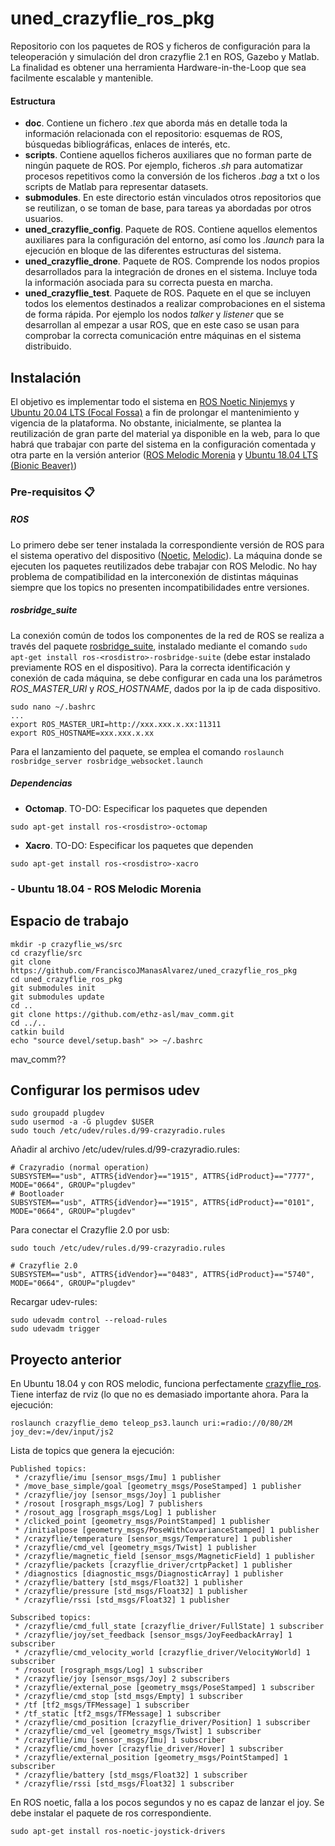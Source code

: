 # uned_crazyflie_ros_pkg
Repositorio con los paquetes de ROS y ficheros de configuración para la teleoperación y simulación del dron crazyflie 2.1 en ROS, Gazebo y Matlab. La finalidad es obtener una herramienta Hardware-in-the-Loop que sea facilmente escalable y mantenible.

#### Estructura 
- **doc**. Contiene un fichero _.tex_ que aborda más en detalle toda la información relacionada con el repositorio: esquemas de ROS, búsquedas bibliográficas, enlaces de interés, etc.
- **scripts**. Contiene aquellos ficheros auxiliares que no forman parte de ningún paquete de ROS. Por ejemplo, ficheros _.sh_ para automatizar procesos repetitivos como la conversión de los ficheros _.bag_ a txt o los scripts de Matlab para representar datasets.
- **submodules**. En este directorio están vinculados otros repositorios que se reutilizan, o se toman de base, para tareas ya abordadas por otros usuarios.
- **uned_crazyflie_config**. Paquete de ROS. Contiene aquellos elementos auxiliares para la configuración del entorno, así como los _.launch_ para la ejecución en bloque de las diferentes estructuras del sistema.
- **uned_crazyflie_drone**. Paquete de ROS. Comprende los nodos propios desarrollados para la integración de drones en el sistema. Incluye toda la información asociada para su correcta puesta en marcha.
- **uned_crazyflie_test**. Paquete de ROS. Paquete en el que se incluyen todos los elementos destinados a realizar comprobaciones en el sistema de forma rápida. Por ejemplo los nodos _talker_ y _listener_ que se desarrollan al empezar a usar ROS, que en este caso se usan para comprobar la correcta comunicación entre máquinas en el sistema distribuido.

## Instalación
El objetivo es implementar todo el sistema en [ROS Noetic Ninjemys](https://http://wiki.ros.org/noetic) y [Ubuntu 20.04 LTS (Focal Fossa)](https://releases.ubuntu.com/20.04/)  a fin de prolongar el mantenimiento y vigencia de la plataforma. No obstante, inicialmente, se plantea la reutilización de gran parte del material ya disponible en la web, para lo que habrá que trabajar con parte del sistema en la configuración comentada y otra parte en la versión anterior ([ROS Melodic Morenia](http://wiki.ros.org/melodic) y [Ubuntu 18.04 LTS (Bionic Beaver)](https://releases.ubuntu.com/18.04/))

### Pre-requisitos 📋
##### ROS
Lo primero debe ser tener instalada la correspondiente versión de ROS para el sistema operativo del dispositivo ([Noetic](https://http://wiki.ros.org/noetic/Installation), [Melodic](https://http://wiki.ros.org/melodic/Installation)). La máquina donde se ejecuten los paquetes reutilizados debe trabajar con ROS Melodic. No hay problema de compatibilidad en la interconexión de distintas máquinas siempre que los topics no presenten incompatibilidades entre versiones. 

##### rosbridge_suite
La conexión común de todos los componentes de la red de ROS se realiza a través del paquete [rosbridge_suite](http://wiki.ros.org/rosbridge_suite), instalado mediante el comando `sudo apt-get install ros-<rosdistro>-rosbridge-suite` (debe estar instalado previamente ROS en el dispositivo). Para la correcta identificación y conexión de cada máquina, se debe configurar en cada una los parámetros _ROS_MASTER_URI_ y _ROS_HOSTNAME_, dados por la ip de cada dispositivo. 
  ```
  sudo nano ~/.bashrc
  ...
  export ROS_MASTER_URI=http://xxx.xxx.x.xx:11311
  export ROS_HOSTNAME=xxx.xxx.x.xx
  ```
  Para el lanzamiento del paquete, se emplea el comando `roslaunch rosbridge_server rosbridge_websocket.launch`

##### Dependencias
 - **Octomap**. TO-DO: Especificar los paquetes que dependen
 ```
 sudo apt-get install ros-<rosdistro>-octomap
 ```
  - **Xacro**. TO-DO: Especificar los paquetes que dependen
 ```
 sudo apt-get install ros-<rosdistro>-xacro 
 ```
### - Ubuntu 18.04 - ROS Melodic Morenia

## Espacio de trabajo ##
```
mkdir -p crazyflie_ws/src
cd crazyflie/src
git clone https://github.com/FranciscoJManasAlvarez/uned_crazyflie_ros_pkg
cd uned_crazyflie_ros_pkg
git submodules init
git submodules update
cd ..
git clone https://github.com/ethz-asl/mav_comm.git
cd ../..
catkin build
echo "source devel/setup.bash" >> ~/.bashrc
```
mav_comm??


## Configurar los permisos udev
```
sudo groupadd plugdev
sudo usermod -a -G plugdev $USER
sudo touch /etc/udev/rules.d/99-crazyradio.rules
```

Añadir al archivo /etc/udev/rules.d/99-crazyradio.rules:
```
# Crazyradio (normal operation)
SUBSYSTEM=="usb", ATTRS{idVendor}=="1915", ATTRS{idProduct}=="7777", MODE="0664", GROUP="plugdev"
# Bootloader
SUBSYSTEM=="usb", ATTRS{idVendor}=="1915", ATTRS{idProduct}=="0101", MODE="0664", GROUP="plugdev"
```
Para conectar el Crazyflie 2.0 por usb:
```
sudo touch /etc/udev/rules.d/99-crazyradio.rules
```
```
# Crazyflie 2.0
SUBSYSTEM=="usb", ATTRS{idVendor}=="0483", ATTRS{idProduct}=="5740", MODE="0664", GROUP="plugdev"
```
Recargar udev-rules:
```
sudo udevadm control --reload-rules
sudo udevadm trigger
```

## Proyecto anterior
En Ubuntu 18.04 y con ROS melodic, funciona perfectamente [crazyflie_ros](https://github.com/whoenig/crazyflie_ros). Tiene interfaz de rviz (lo que no es demasiado importante ahora. Para la ejecución:
```
roslaunch crazyflie_demo teleop_ps3.launch uri:=radio://0/80/2M joy_dev:=/dev/input/js2
```
Lista de topics que genera la ejecución:
```
Published topics:
 * /crazyflie/imu [sensor_msgs/Imu] 1 publisher
 * /move_base_simple/goal [geometry_msgs/PoseStamped] 1 publisher
 * /crazyflie/joy [sensor_msgs/Joy] 1 publisher
 * /rosout [rosgraph_msgs/Log] 7 publishers
 * /rosout_agg [rosgraph_msgs/Log] 1 publisher
 * /clicked_point [geometry_msgs/PointStamped] 1 publisher
 * /initialpose [geometry_msgs/PoseWithCovarianceStamped] 1 publisher
 * /crazyflie/temperature [sensor_msgs/Temperature] 1 publisher
 * /crazyflie/cmd_vel [geometry_msgs/Twist] 1 publisher
 * /crazyflie/magnetic_field [sensor_msgs/MagneticField] 1 publisher
 * /crazyflie/packets [crazyflie_driver/crtpPacket] 1 publisher
 * /diagnostics [diagnostic_msgs/DiagnosticArray] 1 publisher
 * /crazyflie/battery [std_msgs/Float32] 1 publisher
 * /crazyflie/pressure [std_msgs/Float32] 1 publisher
 * /crazyflie/rssi [std_msgs/Float32] 1 publisher

Subscribed topics:
 * /crazyflie/cmd_full_state [crazyflie_driver/FullState] 1 subscriber
 * /crazyflie/joy/set_feedback [sensor_msgs/JoyFeedbackArray] 1 subscriber
 * /crazyflie/cmd_velocity_world [crazyflie_driver/VelocityWorld] 1 subscriber
 * /rosout [rosgraph_msgs/Log] 1 subscriber
 * /crazyflie/joy [sensor_msgs/Joy] 2 subscribers
 * /crazyflie/external_pose [geometry_msgs/PoseStamped] 1 subscriber
 * /crazyflie/cmd_stop [std_msgs/Empty] 1 subscriber
 * /tf [tf2_msgs/TFMessage] 1 subscriber
 * /tf_static [tf2_msgs/TFMessage] 1 subscriber
 * /crazyflie/cmd_position [crazyflie_driver/Position] 1 subscriber
 * /crazyflie/cmd_vel [geometry_msgs/Twist] 1 subscriber
 * /crazyflie/imu [sensor_msgs/Imu] 1 subscriber
 * /crazyflie/cmd_hover [crazyflie_driver/Hover] 1 subscriber
 * /crazyflie/external_position [geometry_msgs/PointStamped] 1 subscriber
 * /crazyflie/battery [std_msgs/Float32] 1 subscriber
 * /crazyflie/rssi [std_msgs/Float32] 1 subscriber
```
En ROS noetic, falla a los pocos segundos y no es capaz de lanzar el joy. Se debe instalar el paquete de ros correspondiente.
```
sudo apt-get install ros-noetic-joystick-drivers
```
